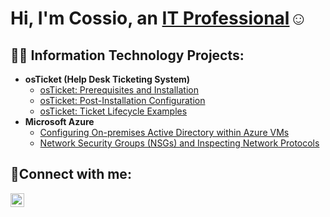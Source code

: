 <h1>Hi, I'm Cossio, an <a href="[https://linkedin.com/in/Cossiohawk](https://www.linkedin.com/in/cossio-hawk-930547259/)">IT Professional</a>☺</h1>

<h2>👨‍💻 Information Technology Projects:</h2>

- <b>osTicket (Help Desk Ticketing System)</b>
  - [osTicket: Prerequisites and Installation](https://github.com/chawk10/osticket-prereqs)
  - [osTicket: Post-Installation Configuration](https://github.com/chawk10/post-install-config)
  - [osTicket: Ticket Lifecycle Examples](https://github.com/chawk10/ticket-lifecycle)
- <b>Microsoft Azure</b>
  - [Configuring On-premises Active Directory within Azure VMs](https://github.com/chawk10/configure-ad)
  - [Network Security Groups (NSGs) and Inspecting Network Protocols](https://github.com/chawk10/azure-network-protocols)

<h2>🤳Connect with me:</h2>


[<img align="left" alt="chawk10 | LinkedIn" width="22px" src="https://cdn.jsdelivr.net/npm/simple-icons@v3/icons/linkedin.svg" />][linkedin]

[linkedin]: [https://linkedin.com/in/cossio](https://www.linkedin.com/in/cossio-hawk-930547259/)
